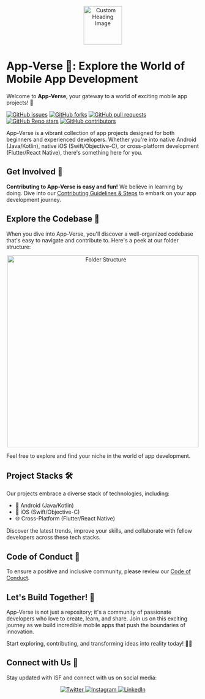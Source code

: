 <p align="center">
  <img src="https://user-images.githubusercontent.com/25181517/186884156-e63da389-f3e1-4dca-a6c1-d76e886ba22a.png" alt="Custom Heading Image" width="100" height="100" />
</p>

# App-Verse 📱: Explore the World of Mobile App Development 

Welcome to **App-Verse**, your gateway to a world of exciting mobile app projects! 🚀

[![GitHub issues](https://img.shields.io/github/issues/ISF-DDU/App-verse?style=for-the-badge&color=success)](https://github.com/ISF-DDU/App-verse/issues)
[![GitHub forks](https://img.shields.io/github/forks/ISF-DDU/App-verse?style=for-the-badge&color=blue)](https://github.com/ISF-DDU/App-verse/network/members)
[![GitHub pull requests](https://img.shields.io/github/issues-pr/ISF-DDU/App-verse?style=for-the-badge&color=orange)](https://github.com/ISF-DDU/App-verse/pulls)
[![GitHub Repo stars](https://img.shields.io/github/stars/ISF-DDU/App-verse?style=for-the-badge&color=yellow)](https://github.com/ISF-DDU/App-verse/stargazers)
[![GitHub contributors](https://img.shields.io/github/contributors/ISF-DDU/App-verse?style=for-the-badge&color=brightgreen)](https://github.com/ISF-DDU/App-verse/graphs/contributors)

App-Verse is a vibrant collection of app projects designed for both beginners and experienced developers. Whether you're into native Android (Java/Kotlin), native iOS (Swift/Objective-C), or cross-platform development (Flutter/React Native), there's something here for you.

## Get Involved 🤝

**Contributing to App-Verse is easy and fun!** We believe in learning by doing. Dive into our [Contributing Guidelines & Steps](https://github.com/ISF-DDU/App-verse/blob/main/CONTRIBUTING.MD) to embark on your app development journey.

## Explore the Codebase 📂

When you dive into App-Verse, you'll discover a well-organized codebase that's easy to navigate and contribute to. Here's a peek at our folder structure:

<p align="center">
  <img src="https://example.com/folder_structure.png" alt="Folder Structure" width="500"/>
</p>

Feel free to explore and find your niche in the world of app development.

## Project Stacks 🛠️

Our projects embrace a diverse stack of technologies, including:

- 📱 Android (Java/Kotlin)
- 🍏 iOS (Swift/Objective-C)
- 🌐 Cross-Platform (Flutter/React Native)

Discover the latest trends, improve your skills, and collaborate with fellow developers across these tech stacks.

## Code of Conduct 📜

To ensure a positive and inclusive community, please review our [Code of Conduct](https://github.com/ISF-DDU/App-verse/blob/main/CODE_OF_CONDUCT.md).

## Let's Build Together! 💪

App-Verse is not just a repository; it's a community of passionate developers who love to create, learn, and share. Join us on this exciting journey as we build incredible mobile apps that push the boundaries of innovation.

Start exploring, contributing, and transforming ideas into reality today! 📱💡

## Connect with Us 🔗

Stay updated with ISF and connect with us on social media:

<p align="center">
  <a href="https://twitter.com/your-college-isf" target="_blank">
    <img src="https://img.shields.io/badge/Follow%20Us%20on%20Twitter-%231DA1F2.svg?style=for-the-badge&logo=twitter&logoColor=white" alt="Twitter" />
  </a>
  <a href="https://www.instagram.com/your-college-isf" target="_blank">
    <img src="https://img.shields.io/badge/Follow%20Us%20on%20Instagram-%23E4405F.svg?style=for-the-badge&logo=instagram&logoColor=white" alt="Instagram" />
  </a>
  <a href="https://www.linkedin.com/in/your-college-isf" target="_blank">
    <img src="https://img.shields.io/badge/Connect%20with%20Us%20on%20LinkedIn-%230077B5.svg?style=for-the-badge&logo=linkedin&logoColor=white" alt="LinkedIn" />
  </a>
</p>
